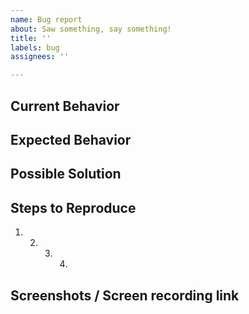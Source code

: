 ```yaml
---
name: Bug report
about: Saw something, say something!
title: ''
labels: bug
assignees: ''

---
```



## Current Behavior

<!--- Tell us what happens instead of the expected behavior. -->

## Expected Behavior

<!--- Tell us what should happen. -->

## Possible Solution

<!--- Not obligatory, but suggest a fix/reason for the bug. -->

## Steps to Reproduce

<!--- If non-obvious through a screenshot provide the set of steps to reproduce this bug. -->

1. 2. 3. 4.

## Screenshots / Screen recording link

<!--- If available, please attach screenshots or screen recordings. -->

